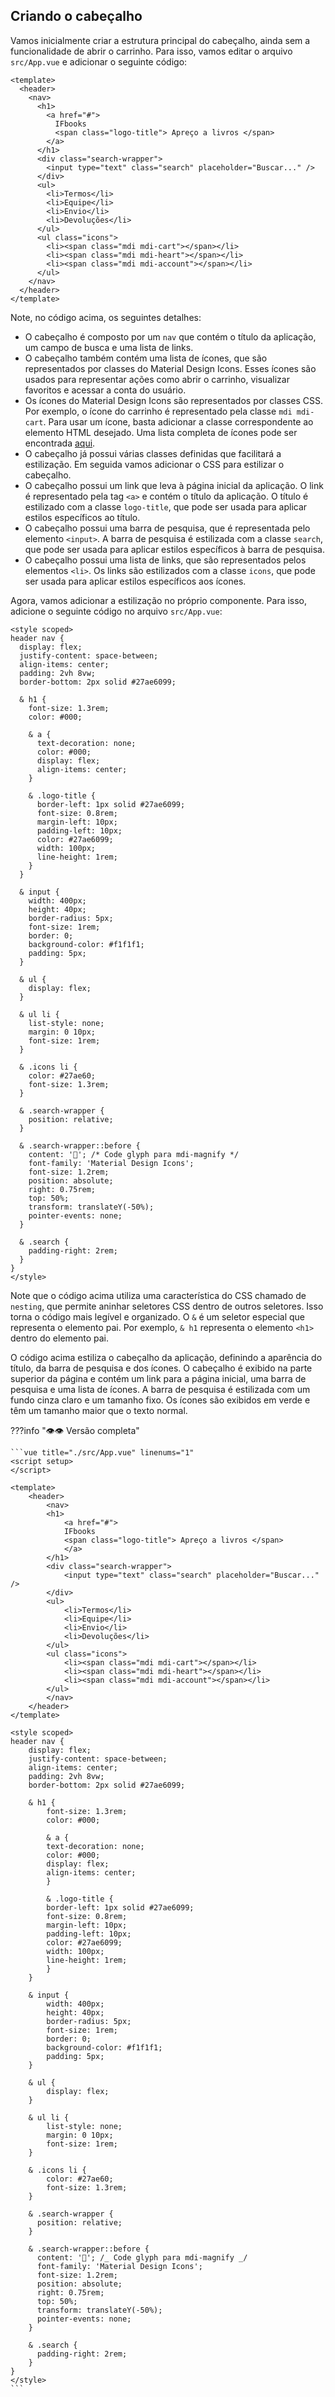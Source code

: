 ## Criando o cabeçalho

Vamos inicialmente criar a estrutura principal do cabeçalho, ainda sem a funcionalidade de abrir o carrinho. Para isso, vamos editar o arquivo `src/App.vue` e adicionar o seguinte código:

```vue title="./src/App.vue" linenums="4"
<template>
  <header>
    <nav>
      <h1>
        <a href="#">
          IFbooks
          <span class="logo-title"> Apreço a livros </span>
        </a>
      </h1>
      <div class="search-wrapper">
        <input type="text" class="search" placeholder="Buscar..." />
      </div>
      <ul>
        <li>Termos</li>
        <li>Equipe</li>
        <li>Envio</li>
        <li>Devoluções</li>
      </ul>
      <ul class="icons">
        <li><span class="mdi mdi-cart"></span></li>
        <li><span class="mdi mdi-heart"></span></li>
        <li><span class="mdi mdi-account"></span></li>
      </ul>
    </nav>
  </header>
</template>
```

Note, no código acima, os seguintes detalhes:

- O cabeçalho é composto por um `nav` que contém o título da aplicação, um campo de busca e uma lista de links.
- O cabeçalho também contém uma lista de ícones, que são representados por classes do Material Design Icons. Esses ícones são usados para representar ações como abrir o carrinho, visualizar favoritos e acessar a conta do usuário.
- Os ícones do Material Design Icons são representados por classes CSS. Por exemplo, o ícone do carrinho é representado pela classe `mdi mdi-cart`. Para usar um ícone, basta adicionar a classe correspondente ao elemento HTML desejado. Uma lista completa de ícones pode ser encontrada [aqui](https://pictogrammers.com/library/mdi/).
- O cabeçalho já possui várias classes definidas que facilitará a estilização. Em seguida vamos adicionar o CSS para estilizar o cabeçalho.
- O cabeçalho possui um link que leva à página inicial da aplicação. O link é representado pela tag `<a>` e contém o título da aplicação. O título é estilizado com a classe `logo-title`, que pode ser usada para aplicar estilos específicos ao título.
- O cabeçalho possui uma barra de pesquisa, que é representada pelo elemento `<input>`. A barra de pesquisa é estilizada com a classe `search`, que pode ser usada para aplicar estilos específicos à barra de pesquisa.
- O cabeçalho possui uma lista de links, que são representados pelos elementos `<li>`. Os links são estilizados com a classe `icons`, que pode ser usada para aplicar estilos específicos aos ícones.

Agora, vamos adicionar a estilização no próprio componente. Para isso, adicione o seguinte código no arquivo `src/App.vue`:

```vue title="./src/App.vue" linenums="33"
<style scoped>
header nav {
  display: flex;
  justify-content: space-between;
  align-items: center;
  padding: 2vh 8vw;
  border-bottom: 2px solid #27ae6099;

  & h1 {
    font-size: 1.3rem;
    color: #000;

    & a {
      text-decoration: none;
      color: #000;
      display: flex;
      align-items: center;
    }

    & .logo-title {
      border-left: 1px solid #27ae6099;
      font-size: 0.8rem;
      margin-left: 10px;
      padding-left: 10px;
      color: #27ae6099;
      width: 100px;
      line-height: 1rem;
    }
  }

  & input {
    width: 400px;
    height: 40px;
    border-radius: 5px;
    font-size: 1rem;
    border: 0;
    background-color: #f1f1f1;
    padding: 5px;
  }

  & ul {
    display: flex;
  }

  & ul li {
    list-style: none;
    margin: 0 10px;
    font-size: 1rem;
  }

  & .icons li {
    color: #27ae60;
    font-size: 1.3rem;
  }

  & .search-wrapper {
    position: relative;
  }

  & .search-wrapper::before {
    content: '󰍉'; /* Code glyph para mdi-magnify */
    font-family: 'Material Design Icons';
    font-size: 1.2rem;
    position: absolute;
    right: 0.75rem;
    top: 50%;
    transform: translateY(-50%);
    pointer-events: none;
  }

  & .search {
    padding-right: 2rem;
  }
}
</style>
```

Note que o código acima utiliza uma característica do CSS chamado de `nesting`, que permite aninhar seletores CSS dentro de outros seletores. Isso torna o código mais legível e organizado. O `&` é um seletor especial que representa o elemento pai. Por exemplo, `& h1` representa o elemento `<h1>` dentro do elemento pai.

O código acima estiliza o cabeçalho da aplicação, definindo a aparência do título, da barra de pesquisa e dos ícones. O cabeçalho é exibido na parte superior da página e contém um link para a página inicial, uma barra de pesquisa e uma lista de ícones. A barra de pesquisa é estilizada com um fundo cinza claro e um tamanho fixo. Os ícones são exibidos em verde e têm um tamanho maior que o texto normal.

???info ":eye::eye: Versão completa"

    ```vue title="./src/App.vue" linenums="1"
    <script setup>
    </script>

    <template>
        <header>
            <nav>
            <h1>
                <a href="#">
                IFbooks
                <span class="logo-title"> Apreço a livros </span>
                </a>
            </h1>
            <div class="search-wrapper">
                <input type="text" class="search" placeholder="Buscar..." />
            </div>
            <ul>
                <li>Termos</li>
                <li>Equipe</li>
                <li>Envio</li>
                <li>Devoluções</li>
            </ul>
            <ul class="icons">
                <li><span class="mdi mdi-cart"></span></li>
                <li><span class="mdi mdi-heart"></span></li>
                <li><span class="mdi mdi-account"></span></li>
            </ul>
            </nav>
        </header>
    </template>

    <style scoped>
    header nav {
        display: flex;
        justify-content: space-between;
        align-items: center;
        padding: 2vh 8vw;
        border-bottom: 2px solid #27ae6099;

        & h1 {
            font-size: 1.3rem;
            color: #000;

            & a {
            text-decoration: none;
            color: #000;
            display: flex;
            align-items: center;
            }

            & .logo-title {
            border-left: 1px solid #27ae6099;
            font-size: 0.8rem;
            margin-left: 10px;
            padding-left: 10px;
            color: #27ae6099;
            width: 100px;
            line-height: 1rem;
            }
        }

        & input {
            width: 400px;
            height: 40px;
            border-radius: 5px;
            font-size: 1rem;
            border: 0;
            background-color: #f1f1f1;
            padding: 5px;
        }

        & ul {
            display: flex;
        }

        & ul li {
            list-style: none;
            margin: 0 10px;
            font-size: 1rem;
        }

        & .icons li {
            color: #27ae60;
            font-size: 1.3rem;
        }

        & .search-wrapper {
          position: relative;
        }

        & .search-wrapper::before {
          content: '󰍉'; /_ Code glyph para mdi-magnify _/
          font-family: 'Material Design Icons';
          font-size: 1.2rem;
          position: absolute;
          right: 0.75rem;
          top: 50%;
          transform: translateY(-50%);
          pointer-events: none;
        }

        & .search {
          padding-right: 2rem;
        }
    }
    </style>
    ```
